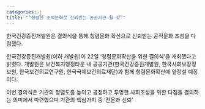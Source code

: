 ```yaml
---
categories: j
title: "“청렴한 조직문화로 신뢰받는 공공기관 될 것”"
---
```

한국건강증진개발원은&nbsp;결의식을 통해 청렴문화 확산으로 신뢰받는 공직문화 조성을 다짐했다.



한국건강증진개발원(이하 개발원)이 22일 &lsquo;청렴문화확산을 위한 결의식&rsquo;을 개최했다고 밝혔다. 개발원은 보건복지행정타운 내 공공기관(한국건강증진개발원, 한국사회보장정보원, 한국보건의료연구원, 한국국제보건의료재단)과 함께 청렴문화확산에 앞장설 예정이다.

이번 결의식은 기관의 청렴도를 높이고 공정하고 투명한 사회조성을 위한 다짐을 결의하는 의미에서 마련했으며 기관의 핵심가치 중 &lsquo;전문과 신뢰&rsquo;